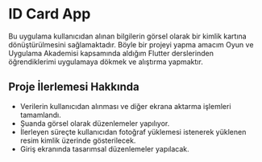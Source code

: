 # ID Card App
Bu uygulama kullanıcıdan alınan bilgilerin görsel olarak bir kimlik kartına dönüştürülmesini sağlamaktadır. 
Böyle bir projeyi yapma amacım Oyun ve Uygulama Akademisi kapsamında aldığım Flutter derslerinden öğrendiklerimi uygulamaya dökmek ve alıştırma yapmaktır.

## Proje İlerlemesi Hakkında
- Verilerin kullanıcıdan alınması ve diğer ekrana aktarma işlemleri tamamlandı.
- Şuanda görsel olarak düzenlemeler yapılıyor.
- İlerleyen süreçte kullanıcıdan fotoğraf yüklemesi istenerek yüklenen resim kimlik üzerinde gösterilecek.
- Giriş ekranında tasarımsal düzenlemeler yapılacak.
